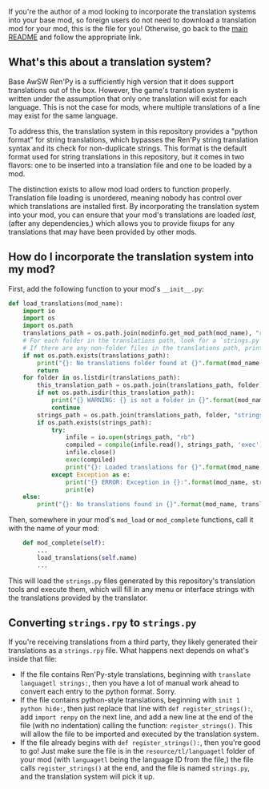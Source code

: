 If you're the author of a mod looking to incorporate the translation systems into your base mod, so foreign users do not need to download a translation mod for your mod, this is the file for you! Otherwise, go back to the [main README](README.md) and follow the appropriate link.

## What's this about a translation system?

Base AwSW Ren'Py is a sufficiently high version that it does support translations out of the box. However, the game's translation system is written under the assumption that only one translation will exist for each language. This is not the case for mods, where multiple translations of a line may exist for the same language.

To address this, the translation system in this repository provides a "python format" for string translations, which bypasses the Ren'Py string translation syntax and its check for non-duplicate strings. This format is the default format used for string translations in this repository, but it comes in two flavors: one to be inserted into a translation file and one to be loaded by a mod.

The distinction exists to allow mod load orders to function properly. Translation file loading is unordered, meaning nobody has control over which translations are installed first. By incorporating the translation system into your mod, you can ensure that your mod's translations are loaded _last_, (after any dependencies,) which allows you to provide fixups for any translations that may have been provided by other mods.

## How do I incorporate the translation system into my mod?

First, add the following function to your mod's `__init__.py`:

```py
def load_translations(mod_name):
    import io
    import os
    import os.path
    translations_path = os.path.join(modinfo.get_mod_path(mod_name), "resource/tl")
    # For each folder in the translations path, look for a `strings.py` file
    # If there are any non-folder files in the translations path, print a warn.
    if not os.path.exists(translations_path):
        print("{}: No translations folder found at {}".format(mod_name, translations_path))
        return
    for folder in os.listdir(translations_path):
        this_translation_path = os.path.join(translations_path, folder)
        if not os.path.isdir(this_translation_path):
            print("{} WARNING: {} is not a folder in {}".format(mod_name, folder, translations_path))
            continue
        strings_path = os.path.join(translations_path, folder, "strings.py")
        if os.path.exists(strings_path):
            try:
                infile = io.open(strings_path, "rb")
                compiled = compile(infile.read(), strings_path, 'exec')
                infile.close()
                exec(compiled)
                print("{}: Loaded translations for {}".format(mod_name, folder))
            except Exception as e:
                print("{} ERROR: Exception in {}:".format(mod_name, strings_path))
                print(e)
    else:
        print("{}: No translations found in {}".format(mod_name, translations_path))
```

Then, somewhere in your mod's `mod_load` or `mod_complete` functions, call it
with the name of your mod:

```py
    def mod_complete(self):
        ...
        load_translations(self.name)
        ...
```

This will load the `strings.py` files generated by this repository's translation tools and execute them, which will fill in any menu or interface strings with the translations provided by the translator.


## Converting `strings.rpy` to `strings.py`

If you're receiving translations from a third party, they likely generated their
translations as a `strings.rpy` file. What happens next depends on what's inside
that file:

- If the file contains Ren'Py-style translations, beginning with `translate languagetl strings:`, then you have a lot of manual work ahead to convert each entry to the python format. Sorry.
- If the file contains python-style translations, beginning with `init 1 python hide:`, then just replace that line with `def register_strings():`, add `import renpy` on the next line, and add a new line at the end of the file (with no indentation) calling the function: `register_strings()`. This will allow the file to be imported and executed by the translation system.
- If the file already begins with `def register_strings():`, then you're good to go! Just make sure the file is in the `resource/tl/languagetl` folder of your mod (with `languagetl` being the language ID from the file,) the file calls `register_strings()` at the end, and the file is named `strings.py`, and the translation system will pick it up.